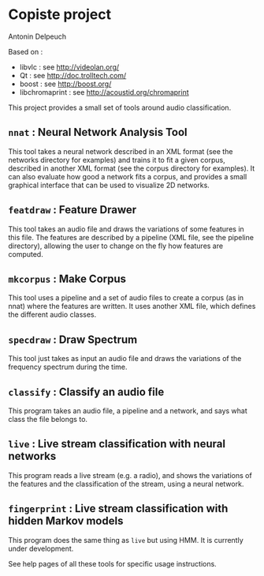 Copiste project
==================
Antonin Delpeuch

Based on :
* libvlc : see http://videolan.org/
* Qt : see http://doc.trolltech.com/
* boost : see http://boost.org/
* libchromaprint : see http://acoustid.org/chromaprint

This project provides a small set of tools around audio classification.

`nnat` : Neural Network Analysis Tool
------------------------------------
This tool takes a neural network described in an XML format
(see the networks directory for examples) and trains it to
fit a given corpus, described in another XML format (see the
corpus directory for examples). It can also evaluate how good
a network fits a corpus, and provides a small graphical interface
that can be used to visualize 2D networks.

`featdraw` : Feature Drawer
----------------------------
This tool takes an audio file and draws the variations of some
features in this file. The features are described by a pipeline
(XML file, see the pipeline directory), allowing the user to
change on the fly how features are computed.

`mkcorpus` : Make Corpus
----------------------
This tool uses a pipeline and a set of audio files to create
a corpus (as in nnat) where the features are written.
It uses another XML file, which defines the different audio
classes.

`specdraw` : Draw Spectrum
----------------------------
This tool just takes as input an audio file and draws the
variations of the frequency spectrum during the time.

`classify` : Classify an audio file
---------------------------------
This program takes an audio file, a pipeline and a network, and
says what class the file belongs to.

`live` : Live stream classification with neural networks
-------------------------------------------------------
This program reads a live stream (e.g. a radio), and shows the
variations of the features and the classification of the stream,
using a neural network.

`fingerprint` : Live stream classification with hidden Markov models
---------------------------------------------------------------------
This program does the same thing as `live` but using HMM. It is
currently under development.

See help pages of all these tools for specific usage instructions.
